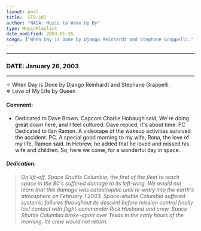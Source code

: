 ```yaml
---
layout: post
title:  STS-107
author: "NASA: Music to Wake Up By"
type: MusicPlaylist
date_modified: 2003-01-26
songs: ["When Day is Done by Django Reinhardt and Stephane Grappelli.", "Love of My Life by Queen"]
---
```


----
### DATE: January 26, 2003
----
✧ When Day is Done by Django Reinhardt and Stephane Grappelli.  &nbsp;<br />
✵ Love of My Life by Queen

#### Comment:
* Dedicated to Dave Brown. Capcom Charlie Hobaugh said, We're doing great down here, and I feel cultured. Dave replied, It's about time. PC
Dedicated to Ilan Ramon. A videotape of the wakeup activities survived the accident. PC. A special good morning to my wife, Rona, the love of my life, Ramon said. In Hebrew, he added that he loved and missed his wife and children. So, here we come, for a wonderful day in space.

#### *Dedication:*
> *On lift-off, Space Shuttle Columbia, the first of the fleet to reach space in the 80's suffered damage to its left-wing. We would not learn that this damage was catastrophic until re-entry into the earth's atmosphere on February 1 2003. Space-shuttle Columbia suffered systemic failures throughout its descent before mission control finally lost contact with flight-commander Rick Husband and crew. Space Shuttle Columbia broke-apart over Texas in the early hours of the morning. Its crew would not return.*

<br/>
<center>
	<a target="_blank"
	   href="https://twitter.com/intent/tweet?hashtags=Space,NASA,Playlist,NASAWakeupCalls,SpaceProgram&text={{ page.author}}, '{{ page.songs.first }}' {{ page.title }}, {{ page.date | date: '%B %d, %Y' }}. {{ site.url }}{{ page.url }}&via=nasawakeupcalls"><i class="fab fa-twitter" alt="Tweet this page" style="font-size: 1.3em;"></i></a>
	&nbsp; 	<i class="fas fa-user-astronaut" style="font-size: 1.5em;"></i> &nbsp;
    <a id="custom_amazon_link"
       type="amzn" search="#"
       category="popular music">
    <i class="fab fa-amazon" style="font-size: 1.3em;"></i></a>
</center>

<!-- Randomly resolve an individual entry from a song array -->
<script src="/assets/javascript/seedrandom.min.js"></script>
<script>
  var wake_me_up = ["When Day is Done by Django Reinhardt and Stephane Grappelli.", "Love of My Life by Queen"];
  var prng = new Math.seedrandom();
  function randomSong() {
    song = wake_me_up[Math.floor(Math.random() * wake_me_up.length)];
    var amazon_link = document.getElementById("custom_amazon_link");
    amazon_link.setAttribute("search", song);
  }
  window.onload = randomSong();
</script>
